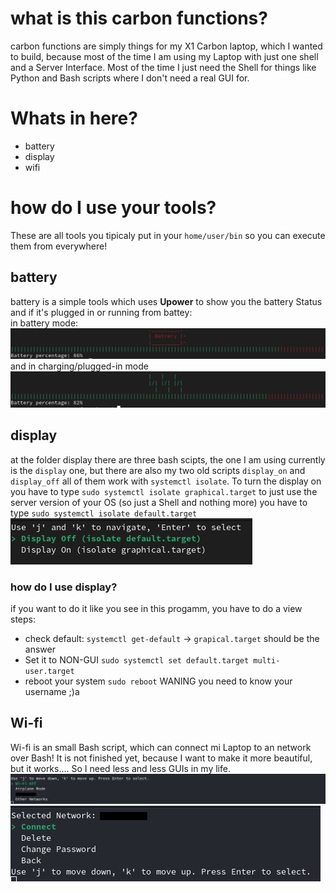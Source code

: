 # what is this carbon functions?
carbon functions are simply things for my X1 Carbon laptop, which I wanted to build, because most of the time I am using my Laptop with just one shell and a Server Interface. Most of the time I just need the Shell for things like Python and Bash scripts where I don't need a real GUI for.
# Whats in here?
- battery
- display
- wifi
# how do I use your tools?
These are all tools you tipicaly put in your `home/user/bin` so you can execute them from everywhere!
## battery
battery is a simple tools which uses **Upower** to show you the battery Status and if it's plugged in or running from battey: <br>
in battery mode:
![Picture of battery akku](pictures/battery_akku.png)<br>
and in charging/plugged-in mode
![Picture of battery plugged in](pictures/battery_plugged.png)
## display
at the folder display there are three bash scipts, the one I am using currently is the `display` one, but there are also my two old scripts `display_on` and `display_off` all of them work with `systemctl isolate`. To turn the display on you have to type `sudo systemctl isolate graphical.target` to just use the server version of your OS (so just a Shell and nothing more) you have to type `sudo systemctl isolate default.target` <br>
![Picture of display](pictures/display.png)
### how do I use display?
if you want to do it like you see in this progamm, you have to do a view steps: <br>
- check default: `systemctl get-default` -> `grapical.target` should be the answer
- Set it to NON-GUI `sudo systemctl set default.target multi-user.target`
- reboot your system `sudo reboot` WANING you need to know your username ;)a
## Wi-fi
Wi-fi is an small Bash script, which can connect mi Laptop to an network over Bash!
It is not finished yet, because I want to make it more beautiful, but it works....
So I need less and less GUIs in my life.<br>
![Picture of wifi overview](pictures/wifi_overview.png)<br>
![picture of wifi connection](pictures/wifi_connect.png)
